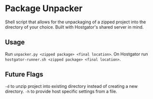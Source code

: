 # Package Unpacker
Shell script that allows for the unpackaging of a zipped project into the directory of your choice. Built with Hostgator's shared server in mind.

## Usage
Run `unpacker.py <zipped package> <final location>`. 
On Hostgator run  `hostgator-runner.sh <zipped package> <final location>`. 

## Future Flags
`-d` to unzip project into existing directory instead of creating a new directory.
`-h` to provide host specific settings from a file. 